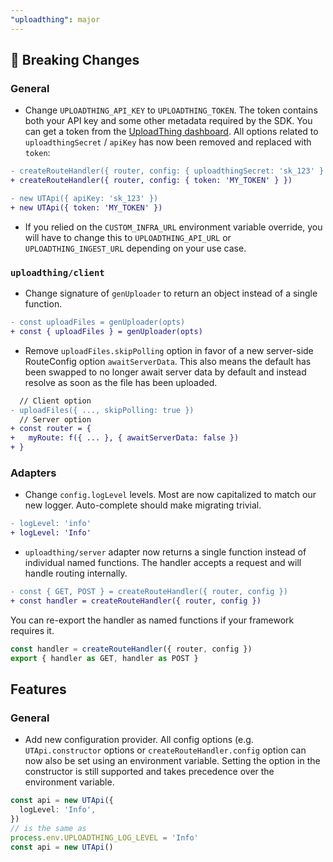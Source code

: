 ```yaml
---
"uploadthing": major
---
```


## 🚨 Breaking Changes

### General

- Change `UPLOADTHING_API_KEY` to `UPLOADTHING_TOKEN`. The token contains both your API key and some other metadata required by the SDK. You can get a token from the [UploadThing dashboard](https://uploadthing.com/dashboard). All options related to `uploadthingSecret` / `apiKey` has now been removed and replaced with `token`:

```diff
- createRouteHandler({ router, config: { uploadthingSecret: 'sk_123' } })
+ createRouteHandler({ router, config: { token: 'MY_TOKEN' } })

- new UTApi({ apiKey: 'sk_123' })
+ new UTApi({ token: 'MY_TOKEN' })
```

- If you relied on the `CUSTOM_INFRA_URL` environment variable override, you will have to change this to `UPLOADTHING_API_URL` or `UPLOADTHING_INGEST_URL` depending on your use case.

### `uploadthing/client`

- Change signature of `genUploader` to return an object instead of a single function.

```diff
- const uploadFiles = genUploader(opts)
+ const { uploadFiles } = genUploader(opts)
```

- Remove `uploadFiles.skipPolling` option in favor of a new server-side RouteConfig option `awaitServerData`. This also means the default has been swapped to no longer await server data by default and instead resolve as soon as the file has been uploaded.

```diff
  // Client option
- uploadFiles({ ..., skipPolling: true })
  // Server option
+ const router = {
+   myRoute: f({ ... }, { awaitServerData: false })    
+ }
```

### Adapters

- Change `config.logLevel` levels. Most are now capitalized to match our new logger. Auto-complete should make migrating trivial.

```diff
- logLevel: 'info'
+ logLevel: 'Info'
```

- `uploadthing/server` adapter now returns a single function instead of individual named functions. The handler accepts a request and will handle routing internally.

```diff
- const { GET, POST } = createRouteHandler({ router, config })
+ const handler = createRouteHandler({ router, config })
```

You can re-export the handler as named functions if your framework requires it.

```ts
const handler = createRouteHandler({ router, config })
export { handler as GET, handler as POST }
```

## Features

### General

- Add new configuration provider. All config options (e.g. `UTApi.constructor` options or `createRouteHandler.config` option can now also be set using an environment variable. Setting the option in the constructor is still supported and takes precedence over the environment variable.

```ts
const api = new UTApi({
  logLevel: 'Info',
})
// is the same as
process.env.UPLOADTHING_LOG_LEVEL = 'Info'
const api = new UTApi()
```